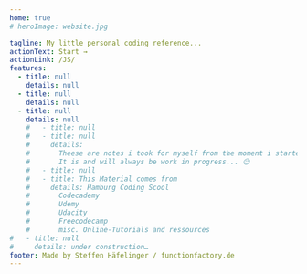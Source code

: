 ```yaml
---
home: true
# heroImage: website.jpg

tagline: My little personal coding reference...
actionText: Start →
actionLink: /JS/
features:
  - title: null
    details: null
  - title: null
    details: null
  - title: null
    details: null
    #   - title: null
    #   - title: null
    #     details:
    #       Theese are notes i took for myself from the moment i started learning to code.
    #       It is and will always be work in progress... 😉
    #   - title: null
    #   - title: This Material comes from
    #     details: Hamburg Coding Scool
    #       Codecademy
    #       Udemy
    #       Udacity
    #       Freecodecamp
    #       misc. Online-Tutorials and ressources
#   - title: null
#     details: under construction…
footer: Made by Steffen Häfelinger / functionfactory.de
---
```

